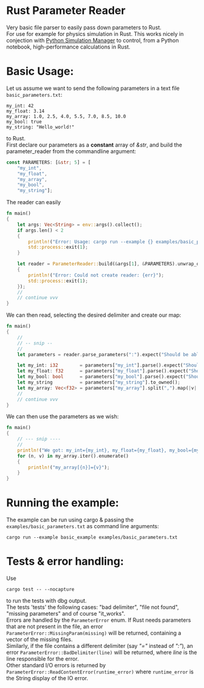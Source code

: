 # Rust Parameter Reader
Very basic file parser to easily pass down parameters to Rust.<br>
For use for example for physics simulation in Rust. 
This works nicely in conjection with [Python Simulation Manager](https://github.com/so-groenen/python_simulation_manager) to control,
from a Python notebook, high-performance calculations in Rust.<br>

# Basic Usage:
Let us assume we want to send the following parameters in a text file `basic_parameters.txt`:
```
my_int: 42
my_float: 3.14
my_array: 1.0, 2.5, 4.0, 5.5, 7.0, 8.5, 10.0
my_bool: true
my_string: "Hello_world!"
```
to Rust.<br> 
First declare our parameters as a **constant** array of *&str*, and build the parameter_reader from the commandline argument:
```rust
const PARAMETERS: [&str; 5] = [ 
    "my_int",
    "my_float",
    "my_array",
    "my_bool",
    "my_string"];
```

The reader can easily
```rust
fn main()
{
    let args: Vec<String> = env::args().collect();
    if args.len() < 2
    {
        println!("Error: Usage: cargo run --example {} examples/basic_parameters.txt", &args[1]);
        std::process::exit(1);
    }

    let reader = ParameterReader::build(&args[1], &PARAMETERS).unwrap_or_else(|err|
    {
        println!("Error: Could not create reader: {err}");
        std::process::exit(1);
    });
    //
    // continue vvv
}
```

We can then read, selecting the desired delimiter and create our map:
```rust
fn main()
{
    //
    // -- snip --
    // 
    let parameters = reader.parse_parameters(":").expect("Should be able to create parameter map!");

    let my_int: i32        = parameters["my_int"].parse().expect("Should be able to parse int!");
    let my_float: f32      = parameters["my_float"].parse().expect("Should be able to parse my_float!");
    let my_bool: bool      = parameters["my_bool"].parse().expect("Should be able to parse my_bool!");
    let my_string          = parameters["my_string"].to_owned();
    let my_array: Vec<f32> = parameters["my_array"].split(",").map(|v| v.trim().parse().expect("Should be able to parse array")).collect();
    //
    // continue vvv
}
```
We can then use the parameters as we wish:
```rust
fn main()
{
    // --- snip ----
    //
    println!("We got: my_int={my_int}, my_float={my_float}, my_bool={my_bool}, my_string={my_string}, and");
    for (n, v) in my_array.iter().enumerate()
    {
        println!("my_array[{n}]={v}");
    }
}
```

# Running the example:

The example can be run using cargo & passing the ` examples/basic_parameters.txt` as command line arguments:
```
cargo run --example basic_example examples/basic_parameters.txt
```

# Tests & error handling:

Use 
```
cargo test -- --nocapture
```
to run the tests with dbg output. <br> The tests 'tests' the following cases: "bad delimiter", "file not found", "missing parameters" and of course "it_works".<br> 
Errors are handled by the `ParameterError` enum. If Rust needs parameters that are not present in the file, an error `ParameterError::MissingParam(missing)` will be returned, containing a vector of the missing files.<br>
Similarly, if the file contains a different delimiter (say *"="* instead of *":"*), an error `ParameterError::BadDelimiter(line)` will be returned, where *line* is the line responsible for the error.<br>
Other standard I/O errors is returned by `ParameterError::ReadContentError(runtime_error)` where `runtime_error` is the String display of the IO error.